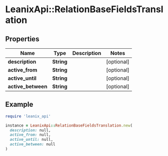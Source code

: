 # LeanixApi::RelationBaseFieldsTranslation

## Properties

| Name | Type | Description | Notes |
| ---- | ---- | ----------- | ----- |
| **description** | **String** |  | [optional] |
| **active_from** | **String** |  | [optional] |
| **active_until** | **String** |  | [optional] |
| **active_between** | **String** |  | [optional] |

## Example

```ruby
require 'leanix_api'

instance = LeanixApi::RelationBaseFieldsTranslation.new(
  description: null,
  active_from: null,
  active_until: null,
  active_between: null
)
```

